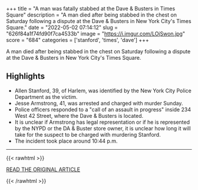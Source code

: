 +++
title = "A man was fatally stabbed at the Dave &amp; Busters in Times Square"
description = "A man died after being stabbed in the chest on Saturday following a dispute at the Dave & Busters in New York City's Times Square."
date = "2022-05-02 07:14:12"
slug = "626f84a1f74fd90f7ca4533b"
image = "https://i.imgur.com/LOjSwon.jpg"
score = "684"
categories = ['stanford', 'times', 'dave']
+++

A man died after being stabbed in the chest on Saturday following a dispute at the Dave & Busters in New York City's Times Square.

## Highlights

- Allen Stanford, 39, of Harlem, was identified by the New York City Police Department as the victim.
- Jesse Armstrong, 41, was arrested and charged with murder Sunday.
- Police officers responded to a "call of an assault in progress" inside 234 West 42 Street, where the Dave & Busters is located.
- It is unclear if Armstrong has legal representation or if he is represented by the NYPD or the DA & Buster store owner, it is unclear how long it will take for the suspect to be charged with murdering Stanford.
- The incident took place around 10:44 p.m.

---

{{< rawhtml >}}
  <p class="article-category">
    <a target="_blank" href="https://www.cnn.com/2022/05/01/us/man-dead-dave-and-busters-times-square-stabbed/index.html">READ THE ORIGINAL ARTICLE</a>
  </p>
{{< /rawhtml >}}
